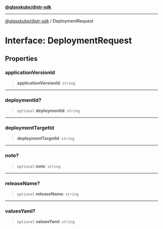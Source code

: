 [**@glasskube/distr-sdk**](../README.md)

---

[@glasskube/distr-sdk](../README.md) / DeploymentRequest

# Interface: DeploymentRequest

## Properties

### applicationVersionId

> **applicationVersionId**: `string`

---

### deploymentId?

> `optional` **deploymentId**: `string`

---

### deploymentTargetId

> **deploymentTargetId**: `string`

---

### note?

> `optional` **note**: `string`

---

### releaseName?

> `optional` **releaseName**: `string`

---

### valuesYaml?

> `optional` **valuesYaml**: `string`
